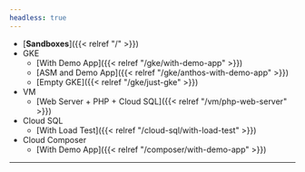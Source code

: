 ```yaml
---
headless: true
---
```


- [**Sandboxes**]({{< relref "/" >}})
- GKE
  - [With Demo App]({{< relref "/gke/with-demo-app" >}})
  - [ASM and Demo App]({{< relref "/gke/anthos-with-demo-app" >}})
  - [Empty GKE]({{< relref "/gke/just-gke" >}})
- VM
  - [Web Server + PHP + Cloud SQL]({{< relref "/vm/php-web-server" >}})
- Cloud SQL
  - [With Load Test]({{< relref "/cloud-sql/with-load-test" >}})
- Cloud Composer
  - [With Demo App]({{< relref "/composer/with-demo-app" >}})

----
